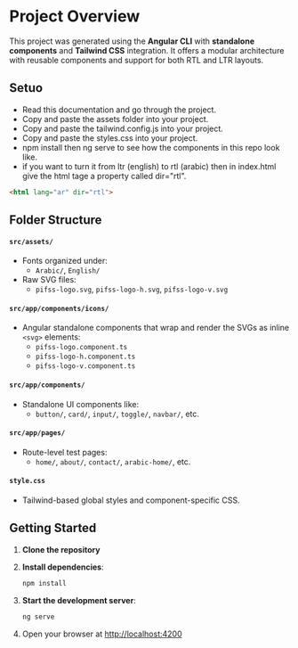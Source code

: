 # Project Overview

This project was generated using the **Angular CLI** with **standalone components** and **Tailwind CSS** integration. It offers a modular architecture with reusable components and support for both RTL and LTR layouts.

## Setuo
- Read this documentation and go through the project.
- Copy and paste the assets folder into your project.
- Copy and paste the tailwind.config.js into your project.
- Copy and paste the styles.css into your project.
- npm install then ng serve to see how the components in this repo look like.
- if you want to turn it from ltr (english) to rtl (arabic) then in index.html give the html tage a property called dir="rtl".
```html
<html lang="ar" dir="rtl">
```

## Folder Structure

#### `src/assets/`

- Fonts organized under:
  - `Arabic/`, `English/`
- Raw SVG files:
  - `pifss-logo.svg`, `pifss-logo-h.svg`, `pifss-logo-v.svg`

#### `src/app/components/icons/`

- Angular standalone components that wrap and render the SVGs as inline `<svg>` elements:
  - `pifss-logo.component.ts`
  - `pifss-logo-h.component.ts`
  - `pifss-logo-v.component.ts`

#### `src/app/components/`

- Standalone UI components like:
  - `button/`, `card/`, `input/`, `toggle/`, `navbar/`, etc.

#### `src/app/pages/`

- Route-level test pages:
  - `home/`, `about/`, `contact/`, `arabic-home/`, etc.

#### `style.css`

- Tailwind-based global styles and component-specific CSS.

## Getting Started

1. **Clone the repository**

2. **Install dependencies**:

   ```bash
   npm install
   ```

3. **Start the development server**:

   ```bash
   ng serve
   ```

4. Open your browser at [http://localhost:4200](http://localhost:4200)
